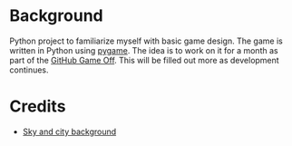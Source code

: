 # Background

Python project to familiarize myself with basic game design. The game is written in Python using [pygame](https://www.pygame.org/news). The idea is to work on it for a month as part of the [GitHub Game Off](https://github.blog/2020-10-27-github-game-off-2020/). This will be filled out more as development continues.

# Credits

- [Sky and city background](https://opengameart.org/content/urban-landscape)

